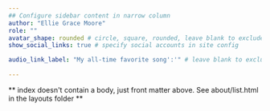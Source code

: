 ```yaml
---
## Configure sidebar content in narrow column
author: "Ellie Grace Moore"
role: ""
avatar_shape: rounded # circle, square, rounded, leave blank to exclude
show_social_links: true # specify social accounts in site config

audio_link_label: "My all-time favorite song':'" # leave blank to exclude
 
---
```


** index doesn't contain a body, just front matter above.
See about/list.html in the layouts folder **

